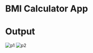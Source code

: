 # BMI Calculator App

# Output
![p1](https://user-images.githubusercontent.com/109650374/205375604-eae8a9bd-4129-43f0-82c8-9545754c1ad8.jpeg)
![p2](https://user-images.githubusercontent.com/109650374/205375613-9a2522e0-964f-421b-94a8-2e04fc9afa2e.jpeg)
